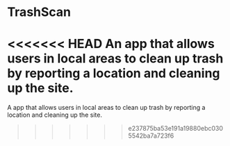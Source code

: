 # TrashScan
<<<<<<< HEAD
An app that allows users in local areas to clean up trash by reporting a location and cleaning up the site.
=======
A app that allows users in local areas to clean up trash by reporting a location and cleaning up the site. 
>>>>>>> e237875ba53e191a19880ebc0305542ba7a723f6
